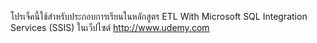 โปรเจ็คนี้ใช้สำหรับประกอบการเรียนในหลักสูตร ETL With Microsoft SQL Integration Services (SSIS) ในเว็ปไซต์ http://www.udemy.com
